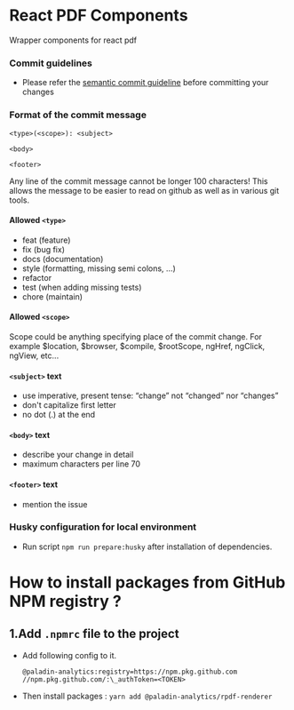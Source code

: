 # React PDF Components

Wrapper components for react pdf

### Commit guidelines

- Please refer the [semantic commit guideline](https://www.conventionalcommits.org/en/v1.0.0/#summary) before committing your changes

### Format of the commit message

```
<type>(<scope>): <subject>

<body>

<footer>
```

Any line of the commit message cannot be longer 100 characters! This allows the message to be easier to read on github as well as in various git tools.

#### Allowed `<type>`

- feat (feature)
- fix (bug fix)
- docs (documentation)
- style (formatting, missing semi colons, …)
- refactor
- test (when adding missing tests)
- chore (maintain)

#### Allowed `<scope>`

Scope could be anything specifying place of the commit change. For example $location, $browser, $compile, $rootScope, ngHref, ngClick, ngView, etc...

#### `<subject>` text

- use imperative, present tense: “change” not “changed” nor “changes”
- don't capitalize first letter
- no dot (.) at the end

#### `<body>` text

- describe your change in detail
- maximum characters per line 70

#### `<footer>` text

- mention the issue

### Husky configuration for local environment

- Run script `npm run prepare:husky` after installation of dependencies.

# How to install packages from GitHub NPM registry ?

## 1.Add `.npmrc` file to the project

- Add following config to it.

      @paladin-analytics:registry=https://npm.pkg.github.com
      //npm.pkg.github.com/:\_authToken=<TOKEN>

- Then install packages : `yarn add @paladin-analytics/rpdf-renderer`
